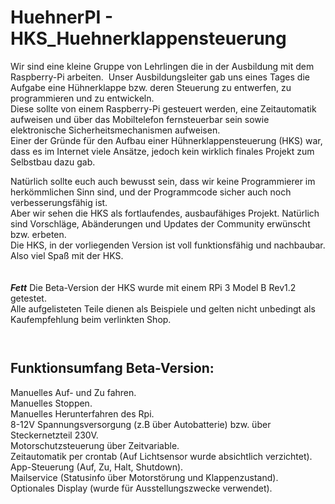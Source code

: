  # HuehnerPI - HKS_Huehnerklappensteuerung
    
Wir sind eine kleine Gruppe von Lehrlingen die in der Ausbildung mit dem Raspberry-Pi arbeiten.  
Unser Ausbildungsleiter gab uns eines Tages die Aufgabe eine Hühnerklappe bzw. deren Steuerung zu entwerfen, zu programmieren und zu entwickeln.   
Diese sollte von einem Raspberry-Pi gesteuert werden, eine Zeitautomatik aufweisen und über das Mobiltelefon fernsteuerbar sein sowie elektronische Sicherheitsmechanismen aufweisen.   
Einer der Gründe für den Aufbau einer Hühnerklappensteuerung (HKS) war, dass es im Internet viele Ansätze, jedoch kein wirklich finales Projekt zum Selbstbau dazu gab.  

Natürlich sollte euch auch bewusst sein, dass wir keine Programmierer im herkömmlichen Sinn sind, und der Programmcode sicher auch noch verbesserungsfähig ist.    
Aber wir sehen die HKS als fortlaufendes, ausbaufähiges Projekt. Natürlich sind Vorschläge, Abänderungen und Updates der Community erwünscht bzw. erbeten.   
Die HKS, in der vorliegenden Version ist voll funktionsfähig und nachbaubar.   
Also viel Spaß mit der HKS.   
    
    
***Fett*** Die Beta-Version der HKS wurde mit einem RPi 3 Model B Rev1.2 getestet.    
Alle aufgelisteten Teile dienen als Beispiele und gelten nicht unbedingt als Kaufempfehlung beim verlinkten Shop. 
     
     
     
## Funktionsumfang Beta-Version:      
Manuelles Auf- und Zu fahren.   
Manuelles Stoppen.   
Manuelles Herunterfahren des Rpi.   
8-12V Spannungsversorgung (z.B über Autobatterie) bzw. über Steckernetzteil 230V.   
Motorschutzsteuerung über Zeitvariable.   
Zeitautomatik per crontab (Auf Lichtsensor wurde absichtlich verzichtet).   
App-Steuerung (Auf, Zu, Halt, Shutdown).   
Mailservice (Statusinfo über Motorstörung und Klappenzustand).   
Optionales Display (wurde für Ausstellungszwecke verwendet).   
